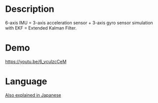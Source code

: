 # Description
6-axis IMU = 3-axis acceleration sensor + 3-axis gyro sensor simulation with EKF = Extended Kalman Filter.

# Demo
https://youtu.be/6_vculzcCeM

# Language
<a href="https://memo.soarcloud.com/6%e8%bb%b8imu%ef%bd%9e%e6%8b%a1%e5%bc%b5%e3%82%ab%e3%83%ab%e3%83%9e%e3%83%b3%e3%83%95%e3%82%a3%e3%83%ab%e3%82%bf/">Also explained in Japanese</a>
